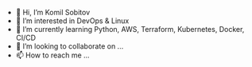- 👋 Hi, I’m Komil Sobitov
- 👀 I’m interested in DevOps & Linux
- 🌱 I’m currently learning Python, AWS, Terraform, Kubernetes, Docker, CI/CD
- 💞️ I’m looking to collaborate on ...
- 📫 How to reach me ...

<!---
ksobitov/ksobitov is a ✨ special ✨ repository because its `README.md` (this file) appears on your GitHub profile.
You can click the Preview link to take a look at your changes.
--->
